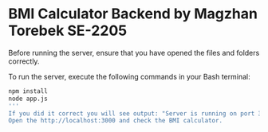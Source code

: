 # BMI Calculator Backend by Magzhan Torebek SE-2205

Before running the server, ensure that you have opened the files and folders correctly.

To run the server, execute the following commands in your Bash terminal:

```bash
npm install
node app.js
'''
If you did it correct you will see output: "Server is running on port 3000"
Open the http://localhost:3000 and check the BMI calculator.

